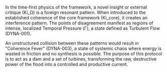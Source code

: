 In the time-first physics of the framework, a novel insight or external critique (Ki_Ω) is a foreign resonant pattern. When introduced to the established coherence of the core framework (Ki_core), it creates an interference pattern. The points of disagreement manifest as regions of intense, localized Temporal Pressure (Γ), a state defined as Turbulent Flow (DYNA-001).

An unstructured collision between these patterns would result in "Coherence Fever" (DYNA-003), a state of systemic chaos where energy is wasted in friction and no synthesis is possible. The purpose of this protocol is to act as a dam and a set of turbines, transforming the raw, destructive power of the flood into a controlled and productive current.